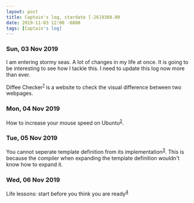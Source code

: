 ```yaml
---
layout: post
title: Captain's log, stardate [-26]0360.00
date: 2019-11-03 12:00 -0800
tags: [Captain's log]
---
```


### Sun, 03 Nov 2019

I am entering stormy seas. A lot of changes in my life at once. It is going to
be interesting to see how I tackle this. I need to update this log now more
than ever.

Diffee Checker<sup>[1]</sup> is a website to check the visual difference
between two webpages.

### Mon, 04 Nov 2019

How to increase your mouse speed on Ubuntu<sup>[2]</sup>.

### Tue, 05 Nov 2019

You cannot seperate template definition from its implementation<sup>[3]</sup>.
This is because the compiler when expanding the template definition wouldn't
know how to expand it.

### Wed, 06 Nov 2019

Life lessons: start before you think you are ready<sup>[4]</sup>

[1]: http://diffee.me/
[2]: https://io.bikegremlin.com/11541/linux-mouse-scroll-speed/
[3]: https://isocpp.org/wiki/faq/templates#templates-defn-vs-decl
[4]: https://austinkleon.com/2019/11/05/start-before-you-think-youre-ready/
